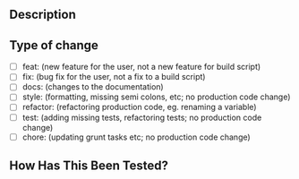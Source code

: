 <!--
Title: <type>(<scope>): <subject>

* <type>: see "type of change" below.
* <scope>: optional.
* <subject>: summary in present tense.

Reference: https://gist.github.com/joshbuchea/6f47e86d2510bce28f8e7f42ae84c716
-->

## Description

<!--
Please include a summary of the changes and the related issue.
Please also include relevant motivation and context.
List any dependencies that are required for this change.

Fixes # (issue)
-->

## Type of change

* [ ] feat: (new feature for the user, not a new feature for build script)
* [ ] fix: (bug fix for the user, not a fix to a build script)
* [ ] docs: (changes to the documentation)
* [ ] style: (formatting, missing semi colons, etc; no production code change)
* [ ] refactor: (refactoring production code, eg. renaming a variable)
* [ ] test: (adding missing tests, refactoring tests; no production code change)
* [ ] chore: (updating grunt tasks etc; no production code change)

## How Has This Been Tested?

<!--
Please describe the tests that you ran to verify your changes.
Provide instructions so we can reproduce.
Please also list any relevant details for your test configuration.
-->
